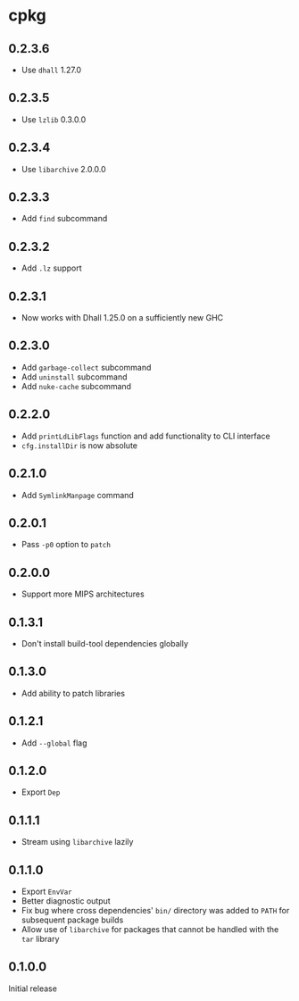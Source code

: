 # cpkg

## 0.2.3.6

  * Use `dhall` 1.27.0

## 0.2.3.5

  * Use `lzlib` 0.3.0.0

## 0.2.3.4

  * Use `libarchive` 2.0.0.0

## 0.2.3.3

  * Add `find` subcommand

## 0.2.3.2

  * Add `.lz` support

## 0.2.3.1

  * Now works with Dhall 1.25.0 on a sufficiently new GHC

## 0.2.3.0

  * Add `garbage-collect` subcommand
  * Add `uninstall` subcommand
  * Add `nuke-cache` subcommand

## 0.2.2.0

  * Add `printLdLibFlags` function and add functionality to CLI interface
  * `cfg.installDir` is now absolute

## 0.2.1.0

  * Add `SymlinkManpage` command

## 0.2.0.1

  * Pass `-p0` option to `patch`

## 0.2.0.0

  * Support more MIPS architectures

## 0.1.3.1

  * Don't install build-tool dependencies globally

## 0.1.3.0

  * Add ability to patch libraries

## 0.1.2.1

  * Add `--global` flag

## 0.1.2.0

  * Export `Dep`

## 0.1.1.1

  * Stream using `libarchive` lazily

## 0.1.1.0

  * Export `EnvVar`
  * Better diagnostic output
  * Fix bug where cross dependencies' `bin/` directory was added to `PATH` for
    subsequent package builds
  * Allow use of `libarchive` for packages that cannot be handled with the `tar`
    library

## 0.1.0.0

Initial release
